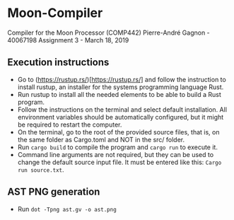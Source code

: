 # Moon-Compiler
Compiler for the Moon Processor (COMP442)
Pierre-André Gagnon - 40067198
Assignment 3 - March 18, 2019

## Execution instructions
- Go to (https://rustup.rs/)[https://rustup.rs/] and follow the instruction to install rustup, an installer for
the systems programming language Rust.
- Run rustup to install all the needed elements to be able to build a Rust program.
- Follow the instructions on the terminal and select default installation. All environment variables should be automatically configured, but it might be required to restart the computer.
- On the terminal, go to the root of the provided source files, that is, on the same folder as Cargo.toml and NOT in the src/ folder.
- Run `cargo build` to compile the program and `cargo run` to execute it.
- Command line arguments are not required, but they can be used to change the default source input file. It must be entered like this: `Cargo run source.txt`.

## AST PNG generation
- Run `dot -Tpng ast.gv -o ast.png`